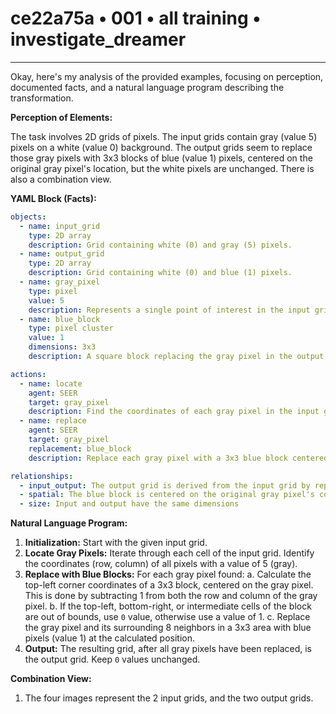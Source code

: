 # ce22a75a • 001 • all training • investigate_dreamer

---
Okay, here's my analysis of the provided examples, focusing on perception, documented facts, and a natural language program describing the transformation.

**Perception of Elements:**

The task involves 2D grids of pixels. The input grids contain gray (value 5) pixels on a white (value 0) background. The output grids seem to replace those gray pixels with 3x3 blocks of blue (value 1) pixels, centered on the original gray pixel's location, but the white pixels are unchanged. There is also a combination view.

**YAML Block (Facts):**



```yaml
objects:
  - name: input_grid
    type: 2D array
    description: Grid containing white (0) and gray (5) pixels.
  - name: output_grid
    type: 2D array
    description: Grid containing white (0) and blue (1) pixels.
  - name: gray_pixel
    type: pixel
    value: 5
    description: Represents a single point of interest in the input grid.
  - name: blue_block
    type: pixel cluster
    value: 1
    dimensions: 3x3
    description: A square block replacing the gray pixel in the output.

actions:
  - name: locate
    agent: SEER
    target: gray_pixel
    description: Find the coordinates of each gray pixel in the input grid.
  - name: replace
    agent: SEER
    target: gray_pixel
    replacement: blue_block
    description: Replace each gray pixel with a 3x3 blue block centered on the gray pixel's location.

relationships:
  - input_output: The output grid is derived from the input grid by replacing gray pixels.
  - spatial: The blue block is centered on the original gray pixel's coordinates.
  - size: Input and output have the same dimensions
```



**Natural Language Program:**

1. **Initialization:** Start with the given input grid.
2. **Locate Gray Pixels:** Iterate through each cell of the input grid. Identify the coordinates (row, column) of all pixels with a value of 5 (gray).
3. **Replace with Blue Blocks:** For each gray pixel found:
    a. Calculate the top-left corner coordinates of a 3x3 block, centered on the gray pixel. This is done by subtracting 1 from both the row and column of the gray pixel.
    b. If the top-left, bottom-right, or intermediate cells of the block are out of bounds, use `0` value, otherwise use a value of 1.
    c. Replace the gray pixel and its surrounding 8 neighbors in a 3x3 area with blue pixels (value 1) at the calculated position.
4. **Output:** The resulting grid, after all gray pixels have been replaced, is the output grid. Keep `0` values unchanged.

**Combination View:**

1. The four images represent the 2 input grids, and the two output grids.

